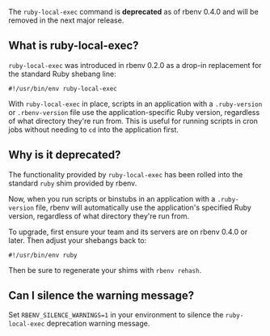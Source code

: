 The `ruby-local-exec` command is **deprecated** as of rbenv 0.4.0 and will be removed in the next major release.

## What is ruby-local-exec?

`ruby-local-exec` was introduced in rbenv 0.2.0 as a drop-in replacement for the standard Ruby shebang line:

    #!/usr/bin/env ruby-local-exec

With `ruby-local-exec` in place, scripts in an application with a `.ruby-version` or `.rbenv-version` file use the application-specific Ruby version, regardless of what directory they're run from. This is useful for running scripts in cron jobs without needing to `cd` into the application first.

## Why is it deprecated?

The functionality provided by `ruby-local-exec` has been rolled into the standard `ruby` shim provided by rbenv. 

Now, when you run scripts or binstubs in an application with a `.ruby-version` file, rbenv will automatically use the application's specified Ruby version, regardless of what directory they're run from.

To upgrade, first ensure your team and its servers are on rbenv 0.4.0 or later. Then adjust your shebangs back to:

    #!/usr/bin/env ruby

Then be sure to regenerate your shims with `rbenv rehash`.

## Can I silence the warning message?

Set `RBENV_SILENCE_WARNINGS=1` in your environment to silence the `ruby-local-exec` deprecation warning message.
